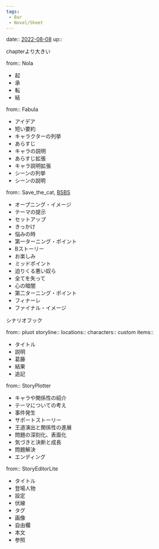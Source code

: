 ```yaml
---
tags:
 - Bar
 - Novel/Sheet
---
```


date:: [2022-08-08](Daily_Note/2022-08-08.md)
up::

chapterより大きい

from:: Nola

- 起
- 承
- 転
- 結

from:: Fabula

- アイデア
- 短い要約
- キャラクターの列挙
- あらすじ
- キャラの説明
- あらすじ拡張
- キャラ説明拡張
- シーンの列挙
- シーンの説明

from:: Save_the_cat, [BSBS](BSBS.md)

- オープニング・イメージ
- テーマの提示
- セットアップ
- きっかけ
- 悩みの時
- 第一ターニング・ポイント
- Bストーリー
- お楽しみ
- ミッドポイント
- 迫りくる悪い奴ら
- 全てを失って
- 心の暗闇
- 第二ターニング・ポイント
- フィナーレ
- ファイナル・イメージ

シナリオフック

from:: pluot
storyline::
locations::
characters::
custom items::

- タイトル
- 説明
- 葛藤
- 結果
- 追記

from:: StoryPlotter

- キャラや関係性の紹介
- テーマについての考え
- 事件発生
- サポートストーリー
- 王道演出と関係性の進展
- 問題の深刻化、表面化
- 気づきと決断と成長
- 問題解決
- エンディング

from:: StoryEditorLite

- タイトル
- 登場人物
- 設定
- 伏線
- タグ
- 画像
- 自由欄
- 本文
- 参照


